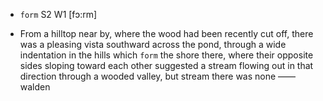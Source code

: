 - `form` S2 W1 [fɔ:rm]



-  From a hilltop near by, where the wood had been recently cut off, there was a pleasing vista southward across the pond, through a wide indentation in the hills which `form` the shore there, where their opposite sides sloping toward each other suggested a stream flowing out in that direction through a wooded valley, but stream there was none —— walden
